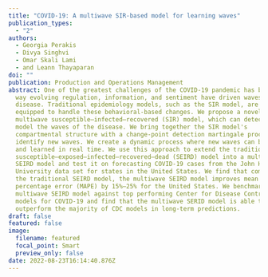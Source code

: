 ```yaml
---
title: "COVID-19: A multiwave SIR-based model for learning waves"
publication_types:
  - "2"
authors:
  - Georgia Perakis
  - Divya Singhvi
  - Omar Skali Lami
  - and Leann Thayaparan
doi: ""
publication: Production and Operations Management
abstract: One of the greatest challenges of the COVID-19 pandemic has been the
  way evolving regulation, information, and sentiment have driven waves of the
  disease. Traditional epidemiology models, such as the SIR model, are not
  equipped to handle these behavioral-based changes. We propose a novel
  multiwave susceptible–infected–recovered (SIR) model, which can detect and
  model the waves of the disease. We bring together the SIR model's
  compartmental structure with a change-point detection martingale process to
  identify new waves. We create a dynamic process where new waves can be flagged
  and learned in real time. We use this approach to extend the traditional
  susceptible–exposed–infected–recovered–dead (SEIRD) model into a multiwave
  SEIRD model and test it on forecasting COVID-19 cases from the John Hopkins
  University data set for states in the United States. We find that compared to
  the traditional SEIRD model, the multiwave SEIRD model improves mean absolute
  percentage error (MAPE) by 15%–25% for the United States. We benchmark the
  multiwave SEIRD model against top performing Center for Disease Control (CDC)
  models for COVID-19 and find that the multiwave SERID model is able to
  outperform the majority of CDC models in long-term predictions.
draft: false
featured: false
image:
  filename: featured
  focal_point: Smart
  preview_only: false
date: 2022-08-23T16:14:40.876Z
---
```

